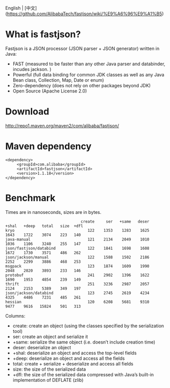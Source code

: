 English | [中文] (https://github.com/AlibabaTech/fastjson/wiki/%E9%A6%96%E9%A1%B5)

# What is fastjson?
Fastjson is a JSON processor (JSON parser + JSON generator) written in Java:
* FAST (measured to be faster than any other Java parser and databinder, incudes jackson. )
* Powerful (full data binding for common JDK classes as well as any Java Bean class, Collection, Map, Date or enum)
* Zero-dependency (does not rely on other packages beyond JDK)
* Open Source (Apache License 2.0)

# Download
http://repo1.maven.org/maven2/com/alibaba/fastjson/

# Maven dependency
    <dependency>
         <groupId>com.alibaba</groupId>
         <artifactId>fastjson</artifactId>
         <version>1.1.18</version>
    </dependency>

# Benchmark
Times are in nanoseconds, sizes are in bytes.

                                     create     ser   +same   deser   +shal   +deep   total   size  +dfl
    kryo                                122    1353    1283    1625    1643    1722    3074    223   140
    java-manual                         121    2134    2049    1010    1036    1106    3240    255   147
    json/fastjson/databind              122    1841    1698    1608    1672    1730    3571    486   262
    json/jackson/manual                 122    1588    1502    2186    2252    2299    3886    468   253
    msgpack                             123    1874    1609    1990    2048    2020    3893    233   146
    protobuf                            241    2902    1396    1622    1690    1953    4854    239   149
    thrift                              251    3236    2987    2057    2124    2153    5389    349   197
    json/jackson/databind               123    2745    2619    4234    4325    4486    7231    485   261
    hessian                             120    6208    5681    9310    9477    9616   15824    501   313


Columns: <br/>
* create: create an object (using the classes specified by the serialization tool)
* ser: create an object and serialize it
* +same: serialize the same object (i.e. doesn’t include creation time)
* deser: deserialize an object
* +shal: deserialize an object and access the top-level fields
* +deep: deserialize an object and access all the fields
* total: create + serialize + deserialize and access all fields
* size: the size of the serialized data
* +dfl: the size of the serialized data compressed with Java’s built-in implementation of DEFLATE (zlib)